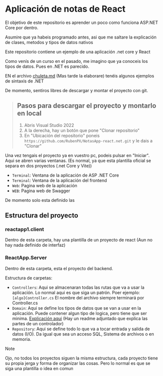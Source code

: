 # Aplicación de notas de React
El objetivo de este repositorio es aprender un poco como funciona ASP.NET Core por dentro.

Asumire que ya habeis programado antes, asi que me saltare la explicación de clases, metodos y tipos de datos nativos

Este repositorio contiene un ejemplo de una aplicación .net core y React 

Como venís de un curso en el pasado, me imagino que ya conoceis los tipos de datos. Pues en .NET es parecido.

EN el archivo [chuleta.md](./chuleta.md) (Mas tarde la elaborare) tenéis algunos ejemplos de sintaxis de .NET

De momento, sentiros libres de descargar y montar el proyecto con git.

> ## Pasos para descargar el proyecto y montarlo en local
> 1. Abris Visual Studio 2022
> 2. A la derecha, hay un botón que pone "Clonar repositorio"
> 3. En "Ubicación del repositorio" poneis `https://github.com/RubenPX/NotasApp-react.net.git` y le dais a "Clonar"

Una vez tengais el proyecto ya en vuestro pc, podeis pulsar en "Iniciar". Aqui se abren varias ventanas. (Es normal, ya que esta plantilla oficial se separa en dos proyectos (.net Core y Vite))

- `Terminal`: Ventana de la aplicación de ASP .NET Core
- `Terminal`: Ventana de la aplicación del frontend
- `Web`: Pagina web de la aplicación
- `WEB`: Pagina web de Swagger

De momento solo esta definido las

## Estructura del proyecto

### reactapp1.client
  Dentro de esta carpeta, hay una plantilla de un proyecto de react (Aun no hay nada definido de interfaz)

### ReactApp.Server
  Dentro de esta carpeta, esta el proyecto del backend.

  Estructura de carpetas:
  - `Controllers`: Aqui se almacenaran todas las rutas que va a usar la aplicación. Lo normal aqui es que siga un patrón. Poer ejemplo: `[algo]Controller.cs` El nombre del archivo siempre terminará por Controller.cs
  - `Domain`: Aqui se define los tipos de datos que se van a usar en la aplicación. Puede contener algun tipo de logica, pero tiene que ser minima. [Explicación aqui](ReactApp1.Server/Controllers) (Hay un readme adjuntado que explica las partes de un controlador)
  - `Repository`: Aqui se define todo lo que va a tocar entrada y salida de datos (I/O). Da igual que sea un acceso SQL, Sistema de archivos o en memoria.

  > [!note]
  > Ojo, no todos los proyectos siguen la misma estructura, cada proyecto tiene su propia jerga y forma de organizar las cosas. Pero lo normal es que se siga una plantilla o idea en comun

